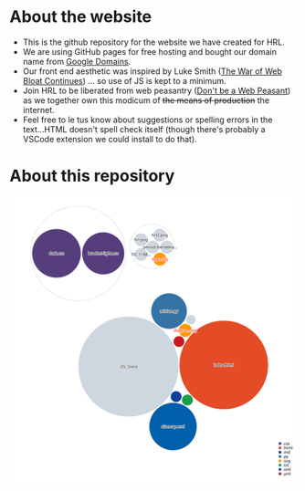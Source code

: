 # About the website
* This is the github repository for the website we have created for HRL.
* We are using GitHub pages for free hosting and bought our domain name from [Google Domains](https://domains.google/).
* Our front end aesthetic was inspired by Luke Smith ([The War of Web Bloat Continues](https://www.youtube.com/watch?v=wY70NCW98Is)) ... so use of JS is kept to a minimum.   
* Join HRL to be liberated from web peasantry ([Don't be a Web Peasant](https://www.youtube.com/watch?v=bdKZVIGRAKQ)) as we together own this modicum of ~~the means of production~~ the internet.  
* Feel free to le tus know about suggestions or spelling errors in the text...HTML doesn't spell check itself (though there's probably a VSCode extension we could install to do that).  
# About this repository
![Visualization of this repo](./diagram.svg)
